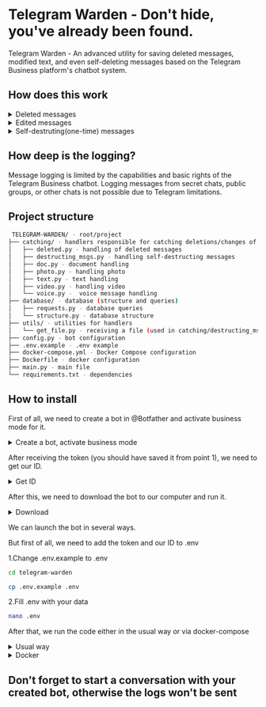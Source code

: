 # Telegram Warden - Don't hide, you've already been found.

Telegram Warden - An advanced utility for saving deleted messages, modified text, and even self-deleting messages based on the Telegram Business platform's chatbot system.

## How does this work

<details>
<summary>Deleted messages</summary>
Any message sent to a chat under the chatbot's control is saved to the database. After handling the message deletion event from the business chat, the bot retrieves the message text and other information from the database and then sends a report to its owner.
</details>

<details>
<summary>Edited messages</summary>
Any change to the chat message text under the chatbot's control is recorded in the database. After handling the message change event, the bot retrieves the message text and its change history (updates) from the database, summarizes it all, and sends the log to the owner.
</details>

<details>
<summary>Self-destruting(one-time) messages</summary>
Self-destructing (one-time) messages cannot be caught in any way, so the message object is retrieved by a person's reply to the one-time message.

The detailed algorithm is described in catching/destructing_msgs.py
</details>

## How deep is the logging?

Message logging is limited by the capabilities and basic rights of the Telegram Business chatbot. Logging messages from secret chats, public groups, or other chats is not possible due to Telegram limitations.

## Project structure

```bash
 TELEGRAM-WARDEN/ - root/project
├── catching/ - handlers responsible for catching deletions/changes of messages of the following types
│   ├── deleted.py - handling of deleted messages
│   ├── destructing_msgs.py - handling self-destructing messages
│   ├── doc.py - document handling
│   ├── photo.py - handling photo
│   ├── text.py - text handling
│   ├── video.py - handling video
│   └── voice.py -  voice message handling
├── database/ - database (structure and queries)
│   ├── requests.py - database queries
│   └── structure.py - database structure
├── utils/ - utilities for handlers
│   └── get_file.py - receiving a file (used in catching/destructing_msgs.py)
├── config.py - bot configuration
├── .env.example - .env example
├── docker-compose.yml - Docker Compose configuration
├── Dockerfile - docker configuration
├── main.py - main file
└── requirements.txt - dependencies
```

## How to install

First of all, we need to create a bot in @Botfather and activate business mode for it.

<details>
<summary>Create a bot, activate business mode</summary>
1.Go to @BotFather PM and create a new bot.(Save the bot token!)

![New bot](https://segs.lol/rsEeeT)

2.Go to my bots and select bot
![To settings](https://segs.lol/E4DFWk)

3.Go to "Bot settings"
![Bot settings](https://segs.lol/McSbJs)

4.And "Business Mode"
![Business Mode](https://segs.lol/qtYkqQ)

5.Turn ON Business mode
![Activate business](https://segs.lol/lx8gBX)
</details>

After receiving the token (you should have saved it from point 1), we need to get our ID.

<details>
<summary>Get ID</summary>
1.Enter @usinfobot in the input field and then enter your username.

![Get id](https://segs.lol/rBY6mo)

2.Select the second item and copy the ID displayed to you (just click on it)
</details>

After this, we need to download the bot to our computer and run it.

<details>
<summary>Download</summary>
1.Git clone

```bash
git clone https://github.com/samikkkkk/telegram-warden.git
```

2.Docker
Will be added later
</details>

We can launch the bot in several ways.

But first of all, we need to add the token and our ID to .env

1.Change .env.example to .env

```bash
cd telegram-warden
```

```bash
cp .env.example .env
```

2.Fill .env with your data

```bash
nano .env
```

After that, we run the code either in the usual way or via docker-compose

<details>
<summary>Usual way</summary>

1.Install dependences

```bash
pip install -r requirements.txt
```

2.Launch

```bash
python3 main.py
```

</details>

<details>
<summary>Docker</summary>

1. Run with one command

```bash
docker-compose up -d
```
</details>

## Don't forget to start a conversation with your created bot, otherwise the logs won't be sent
